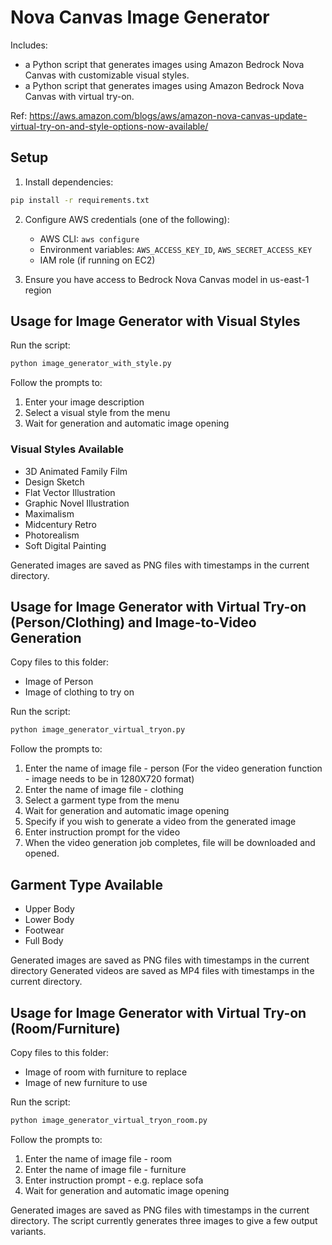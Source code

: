 # Nova Canvas Image Generator

Includes:
- a Python script that generates images using Amazon Bedrock Nova Canvas with customizable visual styles.
- a Python script that generates images using Amazon Bedrock Nova Canvas with virtual try-on.

Ref: https://aws.amazon.com/blogs/aws/amazon-nova-canvas-update-virtual-try-on-and-style-options-now-available/

## Setup

1. Install dependencies:
```bash
pip install -r requirements.txt
```
2. Configure AWS credentials (one of the following):
   - AWS CLI: `aws configure`
   - Environment variables: `AWS_ACCESS_KEY_ID`, `AWS_SECRET_ACCESS_KEY`
   - IAM role (if running on EC2)

3. Ensure you have access to Bedrock Nova Canvas model in us-east-1 region

## Usage for Image Generator with Visual Styles

Run the script:
```bash
python image_generator_with_style.py
```

Follow the prompts to:
1. Enter your image description
2. Select a visual style from the menu
3. Wait for generation and automatic image opening

### Visual Styles Available

- 3D Animated Family Film
- Design Sketch
- Flat Vector Illustration
- Graphic Novel Illustration
- Maximalism
- Midcentury Retro
- Photorealism
- Soft Digital Painting

Generated images are saved as PNG files with timestamps in the current directory.

## Usage for Image Generator with Virtual Try-on (Person/Clothing) and Image-to-Video Generation

Copy files to this folder:
- Image of Person
- Image of clothing to try on

Run the script:
```bash
python image_generator_virtual_tryon.py
```

Follow the prompts to:
1. Enter the name of image file - person (For the video generation function - image needs to be in 1280X720 format)
2. Enter the name of image file - clothing 
3. Select a garment type from the menu
4. Wait for generation and automatic image opening
5. Specify if you wish to generate a video from the generated image
6. Enter instruction prompt for the video
7. When the video generation job completes, file will be downloaded and opened.

## Garment Type Available

- Upper Body
- Lower Body
- Footwear
- Full Body

Generated images are saved as PNG files with timestamps in the current directory Generated videos are saved as MP4 files with timestamps in the current directory. 

## Usage for Image Generator with Virtual Try-on (Room/Furniture)

Copy files to this folder:
- Image of room with furniture to replace
- Image of new furniture to use

Run the script:
```bash
python image_generator_virtual_tryon_room.py
```

Follow the prompts to:
1. Enter the name of image file - room 
2. Enter the name of image file - furniture 
3. Enter instruction prompt - e.g. replace sofa
4. Wait for generation and automatic image opening

Generated images are saved as PNG files with timestamps in the current directory. The script currently generates three images to give a few output variants.